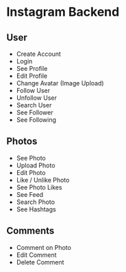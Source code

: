 # Instagram Backend

## User

- Create Account
- Login
- See Profile
- Edit Profile
- Change Avatar (Image Upload)
- Follow User
- Unfollow User
- Search User
- See Follower
- See Following

## Photos

- See Photo
- Upload Photo
- Edit Photo
- Like / Unlike Photo
- See Photo Likes
- See Feed
- Search Photo
- See Hashtags

## Comments

- Comment on Photo
- Edit Comment
- Delete Comment
